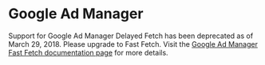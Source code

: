 <!---
Copyright 2015 The AMP HTML Authors. All Rights Reserved.

Licensed under the Apache License, Version 2.0 (the "License");
you may not use this file except in compliance with the License.
You may obtain a copy of the License at

      http://www.apache.org/licenses/LICENSE-2.0

Unless required by applicable law or agreed to in writing, software
distributed under the License is distributed on an "AS-IS" BASIS,
WITHOUT WARRANTIES OR CONDITIONS OF ANY KIND, either express or implied.
See the License for the specific language governing permissions and
limitations under the License.
-->

# Google Ad Manager

Support for Google Ad Manager Delayed Fetch has been deprecated as of March 29, 2018. Please upgrade to Fast Fetch. Visit the <a href="https://github.com/ampproject/amphtml/blob/main/extensions/amp-ad-network-doubleclick-impl/amp-ad-network-doubleclick-impl-internal.md">Google Ad Manager Fast Fetch documentation page</a> for more details.
